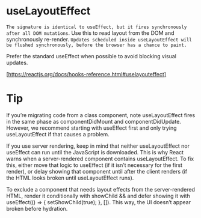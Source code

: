 # useLayoutEffect

`The signature is identical to useEffect, but it fires synchronously after all DOM mutations`. Use this to read layout from the DOM and synchronously re-render. `Updates scheduled inside useLayoutEffect will be flushed synchronously, before the browser has a chance to paint.`

Prefer the standard useEffect when possible to avoid blocking visual updates.

[https://reactjs.org/docs/hooks-reference.html#uselayouteffect]

# Tip

If you’re migrating code from a class component, note useLayoutEffect fires in the same phase as componentDidMount and componentDidUpdate. However, we recommend starting with useEffect first and only trying useLayoutEffect if that causes a problem.

If you use server rendering, keep in mind that neither useLayoutEffect nor useEffect can run until the JavaScript is downloaded. This is why React warns when a server-rendered component contains useLayoutEffect. To fix this, either move that logic to useEffect (if it isn’t necessary for the first render), or delay showing that component until after the client renders (if the HTML looks broken until useLayoutEffect runs).

To exclude a component that needs layout effects from the server-rendered HTML, render it conditionally with showChild && <Child /> and defer showing it with useEffect(() => { setShowChild(true); }, []). This way, the UI doesn’t appear broken before hydration.
